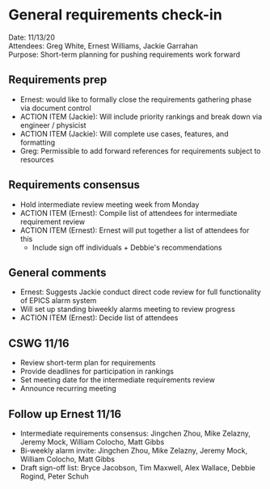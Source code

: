 # General requirements check-in
Date: 11/13/20  
Attendees: Greg White, Ernest Williams, Jackie Garrahan  
Purpose: Short-term planning for pushing requirements work forward  

## Requirements prep 
* Ernest: would like to formally close the requirements gathering phase via document control
* ACTION ITEM (Jackie): Will include priority rankings and break down via engineer / physicist
* ACTION ITEM (Jackie): Will complete use cases, features, and formatting 
* Greg: Permissible to add forward references for requirements subject to resources

## Requirements consensus
* Hold intermediate review meeting week from Monday
* ACTION ITEM (Ernest): Compile list of attendees for intermediate requirement review
* ACTION ITEM (Ernest): Ernest will put together a list of attendees for this 
    * Include sign off individuals + Debbie's recommendations

## General comments
* Ernest: Suggests Jackie conduct direct code review for full functionality of EPICS alarm system
* Will set up standing biweekly alarms meeting to review progress 
* ACTION ITEM (Ernest): Decide list of attendees

## CSWG 11/16
* Review short-term plan for requirements
* Provide deadlines for participation in rankings
* Set meeting date for the intermediate requirements review
* Announce recurring meeting

## Follow up Ernest 11/16
* Intermediate requirements consensus: Jingchen Zhou, Mike Zelazny, Jeremy Mock, William Colocho, Matt Gibbs
* Bi-weekly alarm invite: Jingchen Zhou, Mike Zelazny, Jeremy Mock, William Colocho, Matt Gibbs
* Draft sign-off list: Bryce Jacobson, Tim Maxwell, Alex Wallace, Debbie Rogind, Peter Schuh
